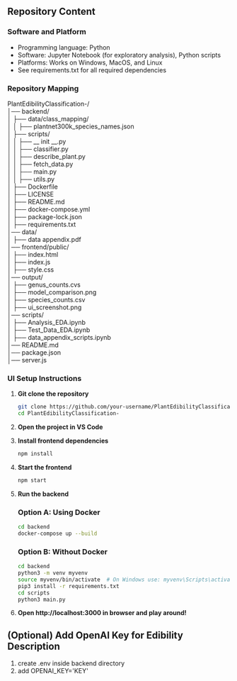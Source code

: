 ## Repository Content

### Software and Platform
- Programming language: Python
- Software: Jupyter Notebook (for exploratory analysis), Python scripts
- Platforms: Works on Windows, MacOS, and Linux
- See requirements.txt for all required dependencies

### Repository Mapping

PlantEdibilityClassification-/  
│── backend/  
│ ├── data/class_mapping/  
│ │ ├── plantnet300k_species_names.json    
│ ├── scripts/  
│ │ ├── __ init __.py  
│ │ ├── classifier.py  
│ │ ├── describe_plant.py  
│ │ ├── fetch_data.py  
│ │ ├── main.py  
│ │ ├── utils.py  
│ ├── Dockerfile  
│ ├── LICENSE  
│ ├── README.md  
│ ├── docker-compose.yml  
│ ├── package-lock.json  
│ ├── requirements.txt  
│── data/  
│ ├── data appendix.pdf    
│── frontend/public/  
│ ├── index.html  
│ ├── index.js  
│ ├── style.css  
│── output/  
│ ├── genus_counts.cvs  
│ ├── model_comparison.png  
│ ├── species_counts.csv  
│ ├── ui_screenshot.png  
│── scripts/  
│ ├── Analysis_EDA.ipynb  
│ ├── Test_Data_EDA.ipynb  
│ ├── data_appendix_scripts.ipynb  
│── README.md  
│── package.json  
│── server.js  

### UI Setup Instructions

1. **Git clone the repository**
   ```bash
   git clone https://github.com/your-username/PlantEdibilityClassification-.git
   cd PlantEdibilityClassification-
   ```

2. **Open the project in VS Code**

3. **Install frontend dependencies**
   ```bash
   npm install
   ```

4. **Start the frontend**
   ```bash
   npm start
   ```

5. **Run the backend**

   ### Option A: Using Docker
   ```bash
   cd backend
   docker-compose up --build
   ```

   ### Option B: Without Docker
   ```bash
   cd backend
   python3 -m venv myvenv
   source myvenv/bin/activate  # On Windows use: myvenv\Scripts\activate
   pip3 install -r requirements.txt
   cd scripts
   python3 main.py
   ```
6. **Open http://localhost:3000 in browser and play around!**


## (Optional) Add OpenAI Key for Edibility Description 
   1. create .env inside backend directory
   2. add OPENAI_KEY='KEY'

